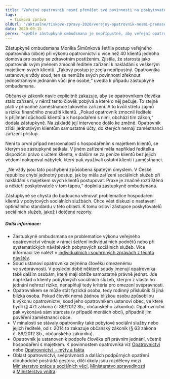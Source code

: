 ```yaml
---
title: "Veřejný opatrovník nesmí přenášet své povinnosti na poskytovatele pobytové sociální služby"
tags:
  - Tisková zpráva
oldUrl: "/aktualne/tiskove-zpravy-2020/verejny-opatrovnik-nesmi-prenaset-sve-povinnosti-na-poskytovatele-pobytove-socialni-sluz"
date: 2020-09-15
perex: "<p>Dle zástupkyně ombudsmana je nepřípustné, aby veřejní opatrovníci přenášeli své povinnosti, včetně hospodaření s majetkem opatrovanců, na poskytovatele sociální služby, na níž jsou opatrovanci závislí. Tímto jednáním opatrovníci nejen obchází zákonnou úpravu, ale také vystavují opatrovance nepřiměřenému riziku zneužití.</p>"
---
```


<!-- imported from the old website -->

<p>Zástupkyně ombudsmana Monika Šimůnková šetřila postup veřejného opatrovníka (obce) při výkonu opatrovnictví u více než 40 klientů jednoho domova pro osoby se zdravotním postižením. Zjistila, že starosta jako opatrovník svým jménem zmocnil ředitele zařízení k nakládání s veškerým majetkem svých klientů. „Takový postup je zcela nepřípustný. Opatrovníka ustanovuje vždy soud, ten se nemůže svých povinností zřeknout jednostranným jednáním vůči jiné osobě,“ uvedla k případu zástupkyně ombudsmana.  </p> <p>Občanský zákoník navíc explicitně zakazuje, aby se opatrovníkem člověka stalo zařízení, v němž tento člověk pobývá a které o něj pečuje. To stejné platí v případně zaměstnance takového zařízení. A to kvůli střetu zájmů a riziku finančního zneužití klientů. „Pokud opatrovník zmocnil ředitele k přijímání důchodů klientů a k hospodaření s nimi, obchází tím zákon,“ dodala zástupkyně. Na základě její intervence došlo ke změně. Opatrovník zřídil jednotlivým klientům samostatné účty, do kterých nemají zaměstnanci zařízení přístup.   </p> <p>Není to první případ nesrovnalostí s hospodařením s majetkem klientů, se kterým se zástupkyně setkala. V jiném zařízení měla například ředitelka dispoziční právo s účtem klienta, v dalším se za peníze klientů bez jejich vědomí nakupoval nábytek, který pak využívali ostatní klienti i zaměstnanci.</p> <p> „Ne vždy jsou tato pochybení způsobena špatným úmyslem. V České republice chybí jednotný postup, jak by měla zařízení sociálních služeb při nakládání s majetkem svých klientů postupovat. Praxe je značně roztříštěná a někteří poskytovatelé v tom tápou,“ doplnila zástupkyně ombudsmana. </p> <p>Zástupkyně se chystá do budoucna věnovat problematice hospodaření klientů v pobytových sociálních službách. Chce vést diskuzi o nastavení optimálního standardu v této oblasti. K tomu osloví zástupce poskytovatelů sociálních služeb, jakož i dotčené rezorty.</p> <h5>Další informace:</h5> <p></p><ul><li>Zástupkyně ombudsmana se problematice výkonu veřejného opatrovnictví věnuje v rámci šetření individuálních podnětů nebo při systematických návštěvách pobytových sociálních služeb. Více informací lze nalézt v <a href="https://www.ochrance.cz/ochrana-osob-omezenych-na-svobode/zarizeni-socialnich-sluzeb/" target="_blank">individuálních i souhrnných zprávách z těchto návštěv</a>. </li><li>Soud ustanoví opatrovníka zejména člověku omezenému ve svéprávnosti. V poslední době některé soudy jmenují opatrovníka také dalším osobám, které mají obtíže samostatně právně jednat. Jde například o klienty pobytových sociálních služeb, kterým z vlastního jednání nehrozí riziko, nenaplňují tedy kritéria pro omezení svéprávnosti.</li><li>Opatrovníkem se může stát fyzická osoba, tedy rodinný příslušník či jiná blízká osoba. Pokud člověk nemá žádnou blízkou osobu způsobilou k výkonu opatrovnictví, soud jeho opatrovníkem ustanoví obec, ve které bydlí (§ 471 zákona č. 89/2012 Sb., občanského zákoníku). Opatrovnictví pak vykonává sám starosta (v případě menších obcí), případně jim pověření zaměstnanci obce. </li><li>V minulosti se stávaly opatrovníky také pobytové sociální služby nebo jejich ředitelé, od r. 2014 to zakazuje občanský zákoník (§ 63 zákona č. 89/2012 Sb., občanského zákoníku).  </li><li>Opatrovník je ustanoven k podpoře člověka při právním jednání, včetně hospodaření s majetkem. K povinnostem opatrovníka viz <a href="https://www.ochrance.cz/fileadmin/user_upload/Letaky/Opatrovnictvi.pdf" target="_blank">Opatrovnictví</a> nebo <a href="https://www.ochrance.cz/monitorovani-prav-lidi-se-zdravotnim-postizenim/aktuality-z-monitorovani/aktuality-z-monitorovani-2020/opatrovnictvi-myty-a-fakta/" target="_blank">Opatrovnictví  - mýty a fakta</a></li><li>Oblast opatrovnictví, svéprávnosti a dalších podpůrných opatření dlouhodobě postrádá gestora, dílčí úkoly jsou rozděleny mezi <a href="https://www.mpsv.cz/documents/20142/954010/manual_opatrovnictvi.pdf/048c98e3-d201-dc8d-c5d4-2ffbb66f4fcc" target="_blank">Ministerstvo práce a sociálních věcí</a>, <a href="https://www.justice.cz/documents/12681/724488/Zpr%C3%A1va+ke+sv%C3%A9pr%C3%A1vnostem_final_elektronicky.pdf/e920f3c8-4300-40f9-8571-ef20619029ff" target="_blank">Ministerstvo spravedlnosti</a> a <a href="https://www.mvcr.cz/clanek/verejne-opatrovnictvi.aspx" target="_blank">Ministerstvo vnitra</a>.    </li></ul><p></p>
